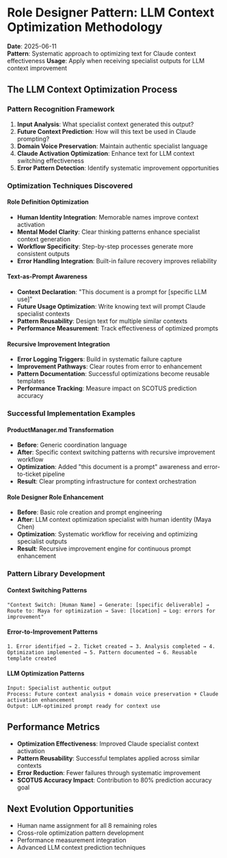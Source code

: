 # Role Designer Pattern: LLM Context Optimization Methodology

**Date**: 2025-06-11  
**Pattern**: Systematic approach to optimizing text for Claude context effectiveness
**Usage**: Apply when receiving specialist outputs for LLM context improvement

## The LLM Context Optimization Process

### **Pattern Recognition Framework**
1. **Input Analysis**: What specialist context generated this output?
2. **Future Context Prediction**: How will this text be used in Claude prompting?
3. **Domain Voice Preservation**: Maintain authentic specialist language
4. **Claude Activation Optimization**: Enhance text for LLM context switching effectiveness
5. **Error Pattern Detection**: Identify systematic improvement opportunities

### **Optimization Techniques Discovered**

#### **Role Definition Optimization**
- **Human Identity Integration**: Memorable names improve context activation
- **Mental Model Clarity**: Clear thinking patterns enhance specialist context generation
- **Workflow Specificity**: Step-by-step processes generate more consistent outputs
- **Error Handling Integration**: Built-in failure recovery improves reliability

#### **Text-as-Prompt Awareness**
- **Context Declaration**: "This document is a prompt for [specific LLM use]"
- **Future Usage Optimization**: Write knowing text will prompt Claude specialist contexts
- **Pattern Reusability**: Design text for multiple similar contexts
- **Performance Measurement**: Track effectiveness of optimized prompts

#### **Recursive Improvement Integration**
- **Error Logging Triggers**: Build in systematic failure capture
- **Improvement Pathways**: Clear routes from error to enhancement
- **Pattern Documentation**: Successful optimizations become reusable templates
- **Performance Tracking**: Measure impact on SCOTUS prediction accuracy

### **Successful Implementation Examples**

#### **ProductManager.md Transformation**
- **Before**: Generic coordination language
- **After**: Specific context switching patterns with recursive improvement workflow
- **Optimization**: Added "this document is a prompt" awareness and error-to-ticket pipeline
- **Result**: Clear prompting infrastructure for context orchestration

#### **Role Designer Role Enhancement**
- **Before**: Basic role creation and prompt engineering
- **After**: LLM context optimization specialist with human identity (Maya Chen)
- **Optimization**: Systematic workflow for receiving and optimizing specialist outputs
- **Result**: Recursive improvement engine for continuous prompt enhancement

### **Pattern Library Development**

#### **Context Switching Patterns**
```
"Context Switch: [Human Name] → Generate: [specific deliverable] → Route to: Maya for optimization → Save: [location] → Log: errors for improvement"
```

#### **Error-to-Improvement Patterns**
```
1. Error identified → 2. Ticket created → 3. Analysis completed → 4. Optimization implemented → 5. Pattern documented → 6. Reusable template created
```

#### **LLM Optimization Patterns**
```
Input: Specialist authentic output
Process: Future context analysis + domain voice preservation + Claude activation enhancement
Output: LLM-optimized prompt ready for context use
```

## Performance Metrics
- **Optimization Effectiveness**: Improved Claude specialist context activation
- **Pattern Reusability**: Successful templates applied across similar contexts
- **Error Reduction**: Fewer failures through systematic improvement
- **SCOTUS Accuracy Impact**: Contribution to 80% prediction accuracy goal

## Next Evolution Opportunities
- Human name assignment for all 8 remaining roles
- Cross-role optimization pattern development
- Performance measurement integration
- Advanced LLM context prediction techniques